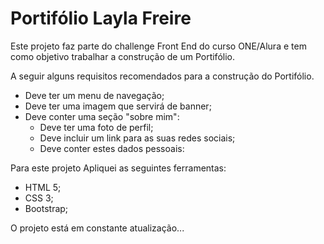 <h1>Portifólio Layla Freire</h1> 

Este projeto faz parte do challenge Front End do curso ONE/Alura e tem como objetivo trabalhar a construção de um Portifólio.

A seguir alguns requisitos recomendados para a construção do Portifólio.

- Deve ter um menu de navegação;
- Deve ter uma imagem que servirá de banner;
- Deve conter uma seção "sobre mim":
   - Deve ter uma foto de perfil;
   - Deve incluir um link para as suas redes sociais;
   - Deve conter estes dados pessoais:

Para este projeto Apliquei as seguintes ferramentas:
- HTML 5;
- CSS 3;
- Bootstrap;

O projeto está em constante atualização...
